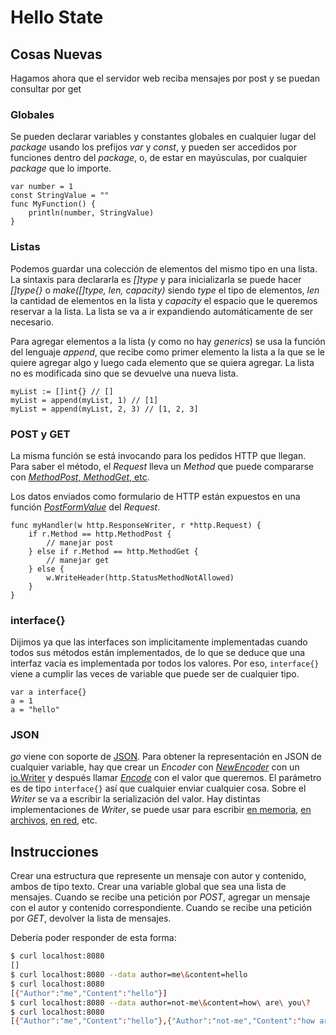 # Hello State

## Cosas Nuevas

Hagamos ahora que el servidor web reciba mensajes por post y se puedan
consultar por get

### Globales

Se pueden declarar variables y constantes globales en cualquier lugar
del _package_ usando los prefijos _var_ y _const_, y pueden ser accedidos
por funciones dentro del _package_, o, de estar en mayúsculas, por
cualquier _package_ que lo importe.

```
var number = 1
const StringValue = ""
func MyFunction() {
	println(number, StringValue)
}
```

### Listas

Podemos guardar una colección de elementos del mismo tipo en una lista.
La sintaxis para declararla es _[]type_ y para inicializarla se puede
hacer _[]type{}_ o _make([]type, len, capacity)_ siendo _type_ el tipo de
elementos, _len_ la cantidad de elementos en la lista y _capacity_ el
espacio que le queremos reservar a la lista. La lista se va a ir
expandiendo automáticamente de ser necesario.

Para agregar elementos a la lista (y como no hay _generics_) se usa la
función del lenguaje _append_, que recibe como primer elemento la lista
a la que se le quiere agregar algo y luego cada elemento que se quiera
agregar. La lista no es modificada sino que se devuelve una nueva lista.

```golang
myList := []int{} // []
myList = append(myList, 1) // [1]
myList = append(myList, 2, 3) // [1, 2, 3]
```

### POST y GET

La misma función se está invocando para los pedidos HTTP que llegan.
Para saber el método, el _Request_ lleva un _Method_ que puede
compararse con
[_MethodPost_, _MethodGet_, etc](https://golang.org/pkg/net/http/#pkg-constants).

Los datos enviados como formulario de HTTP están expuestos en una
función
[_PostFormValue_](https://golang.org/pkg/net/http/#Request.PostFormValue)
del _Request_.

```golang
func myHandler(w http.ResponseWriter, r *http.Request) {
	if r.Method == http.MethodPost {
		// manejar post
	} else if r.Method == http.MethodGet {
		// manejar get
	} else {
		w.WriteHeader(http.StatusMethodNotAllowed)
	}
}
```

### interface{}

Dijimos ya que las interfaces son implicitamente implementadas cuando
todos sus métodos están implementados, de lo que se deduce que una
interfaz vacía es implementada por todos los valores. Por eso,
`interface{}` viene a cumplir las veces de variable que puede ser de
cualquier tipo.

```golang
var a interface{}
a = 1
a = "hello"
```
### JSON

_go_ viene con soporte de [JSON](https://golang.org/pkg/encoding/json/).
Para obtener la representación en JSON de cualquier variable, hay que
crear un _Encoder_ con
[_NewEncoder_](https://golang.org/pkg/encoding/json/#NewEncoder) con un
[io.Writer](https://golang.org/pkg/io/#Writer) y después llamar
[_Encode_](https://golang.org/pkg/encoding/json/#Encoder.Encode) con el
valor que queremos. El parámetro es de tipo `interface{}` así que
cualquier enviar cualquier cosa. Sobre el _Writer_ se va a escribir la
serialización del valor. Hay distintas implementaciones de _Writer_, se puede
usar para escribir [en memoria](https://golang.org/pkg/bytes/#Buffer),
[en archivos](https://golang.org/pkg/os/#File),
[en red](https://golang.org/pkg/net/#TCPConn), etc.

## Instrucciones

Crear una estructura que represente un mensaje con autor y contenido, ambos de
tipo texto.
Crear una variable global que sea una lista de mensajes.
Cuando se recibe una petición por _POST_, agregar un mensaje con el
autor y contenido correspondiente.
Cuando se recibe una petición por _GET_, devolver la lista de mensajes.

Debería poder responder de esta forma:

```bash
$ curl localhost:8080
[]
$ curl localhost:8080 --data author=me\&content=hello
$ curl localhost:8080
[{"Author":"me","Content":"hello"}]
$ curl localhost:8080 --data author=not-me\&content=how\ are\ you\?
$ curl localhost:8080
[{"Author":"me","Content":"hello"},{"Author":"not-me","Content":"how are you?"}]
```
